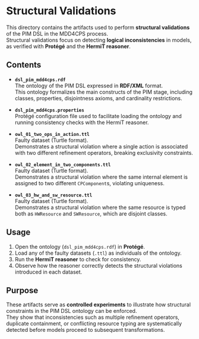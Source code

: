 # Structural Validations

This directory contains the artifacts used to perform **structural validations** of the PIM DSL in the MDD4CPS process.  
Structural validations focus on detecting **logical inconsistencies** in models, as verified with **Protégé** and the **HermiT reasoner**.

## Contents

- **`dsl_pim_mdd4cps.rdf`**  
  The ontology of the PIM DSL expressed in **RDF/XML** format.  
  This ontology formalizes the main constructs of the PIM stage, including classes, properties, disjointness axioms, and cardinality restrictions.

- **`dsl_pim_mdd4cps.properties`**  
  Protégé configuration file used to facilitate loading the ontology and running consistency checks with the HermiT reasoner.

- **`owl_01_two_ops_in_action.ttl`**  
  Faulty dataset (Turtle format).  
  Demonstrates a structural violation where a single action is associated with two different refinement operators, breaking exclusivity constraints.

- **`owl_02_element_in_two_components.ttl`**  
  Faulty dataset (Turtle format).  
  Demonstrates a structural violation where the same internal element is assigned to two different `CPComponent`s, violating uniqueness.

- **`owl_03_hw_and_sw_resource.ttl`**  
  Faulty dataset (Turtle format).  
  Demonstrates a structural violation where the same resource is typed both as `HWResource` and `SWResource`, which are disjoint classes.

## Usage

1. Open the ontology (`dsl_pim_mdd4cps.rdf`) in **Protégé**.  
2. Load any of the faulty datasets (`.ttl`) as individuals of the ontology.  
3. Run the **HermiT reasoner** to check for consistency.  
4. Observe how the reasoner correctly detects the structural violations introduced in each dataset.

## Purpose

These artifacts serve as **controlled experiments** to illustrate how structural constraints in the PIM DSL ontology can be enforced.  
They show that inconsistencies such as multiple refinement operators, duplicate containment, or conflicting resource typing are systematically detected before models proceed to subsequent transformations.

